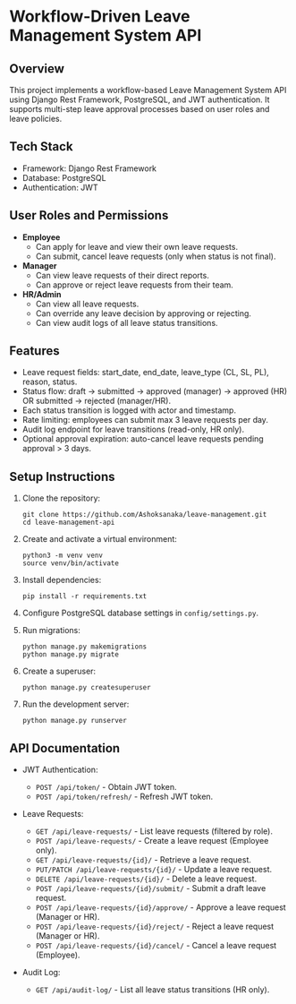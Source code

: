 # Workflow-Driven Leave Management System API

## Overview
This project implements a workflow-based Leave Management System API using Django Rest Framework, PostgreSQL, and JWT authentication. It supports multi-step leave approval processes based on user roles and leave policies.

## Tech Stack
- Framework: Django Rest Framework
- Database: PostgreSQL
- Authentication: JWT

## User Roles and Permissions
- **Employee**
  - Can apply for leave and view their own leave requests.
  - Can submit, cancel leave requests (only when status is not final).
- **Manager**
  - Can view leave requests of their direct reports.
  - Can approve or reject leave requests from their team.
- **HR/Admin**
  - Can view all leave requests.
  - Can override any leave decision by approving or rejecting.
  - Can view audit logs of all leave status transitions.

## Features
- Leave request fields: start_date, end_date, leave_type (CL, SL, PL), reason, status.
- Status flow: draft → submitted → approved (manager) → approved (HR) OR submitted → rejected (manager/HR).
- Each status transition is logged with actor and timestamp.
- Rate limiting: employees can submit max 3 leave requests per day.
- Audit log endpoint for leave transitions (read-only, HR only).
- Optional approval expiration: auto-cancel leave requests pending approval > 3 days.

## Setup Instructions

1. Clone the repository:
   ```
   git clone https://github.com/Ashoksanaka/leave-management.git
   cd leave-management-api
   ```

2. Create and activate a virtual environment:
   ```
   python3 -m venv venv
   source venv/bin/activate
   ```

3. Install dependencies:
   ```
   pip install -r requirements.txt
   ```

4. Configure PostgreSQL database settings in `config/settings.py`.

5. Run migrations:
   ```
   python manage.py makemigrations
   python manage.py migrate
   ```

6. Create a superuser:
   ```
   python manage.py createsuperuser
   ```

7. Run the development server:
   ```
   python manage.py runserver
   ```

## API Documentation

- JWT Authentication:
  - `POST /api/token/` - Obtain JWT token.
  - `POST /api/token/refresh/` - Refresh JWT token.

- Leave Requests:
  - `GET /api/leave-requests/` - List leave requests (filtered by role).
  - `POST /api/leave-requests/` - Create a leave request (Employee only).
  - `GET /api/leave-requests/{id}/` - Retrieve a leave request.
  - `PUT/PATCH /api/leave-requests/{id}/` - Update a leave request.
  - `DELETE /api/leave-requests/{id}/` - Delete a leave request.
  - `POST /api/leave-requests/{id}/submit/` - Submit a draft leave request.
  - `POST /api/leave-requests/{id}/approve/` - Approve a leave request (Manager or HR).
  - `POST /api/leave-requests/{id}/reject/` - Reject a leave request (Manager or HR).
  - `POST /api/leave-requests/{id}/cancel/` - Cancel a leave request (Employee).

- Audit Log:
  - `GET /api/audit-log/` - List all leave status transitions (HR only).
